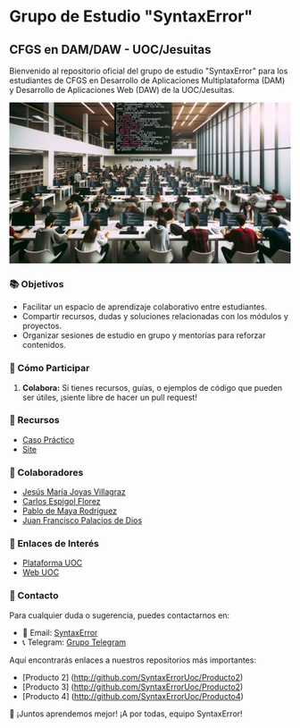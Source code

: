 # Grupo de Estudio "SyntaxError"
## CFGS en DAM/DAW - UOC/Jesuitas

Bienvenido al repositorio oficial del grupo de estudio "SyntaxError" para los estudiantes de CFGS en Desarrollo de Aplicaciones Multiplataforma (DAM) y Desarrollo de Aplicaciones Web (DAW) de la UOC/Jesuitas.

![Banner de SyntaxError](https://github.com/SyntaxErrorUoc/SyntaxErrorUoc/blob/b42a85baa3aa99f288df508867b33553ff68546f/Banner_SyntaxError.png)

### 📚 Objetivos

- Facilitar un espacio de aprendizaje colaborativo entre estudiantes.
- Compartir recursos, dudas y soluciones relacionadas con los módulos y proyectos.
- Organizar sesiones de estudio en grupo y mentorías para reforzar contenidos.

### 📌 Cómo Participar

1. **Colabora:** Si tienes recursos, guías, o ejemplos de código que pueden ser útiles, ¡siente libre de hacer un pull request!

### 🧰 Recursos

- [Caso Práctico](https://github.com/SyntaxErrorUoc/SyntaxErrorUoc/blob/6469f0b7fec6707b1e1e3e9df0d306ee295d7866/Caso%20practico.pdf)
- [Site](https://sites.google.com/uoc.edu/syntaxerrorbdpoo/home)

### 🤝 Colaboradores

- [Jesús María Joyas Villagraz](https://githup.com/ChusUOC)
- [Carlos Espigol Florez](https://githup.com/CarlosEF2023)
- [Pablo de Maya Rodríguez](https://githup.com/pablodmaya)
- [Juan Francisco Palacios de Dios](https://github.com/jpalaciosdedUOC)

### 🔗 Enlaces de Interés

- [Plataforma UOC](https://id-provider.uoc.edu/idp/profile/SAML2/POST/SSO?execution=e1s1&lang=es)
- [Web UOC](https://www.uoc.edu/es/estudios?utm_medium=cpc&utm_source=googlebrand&utm_campaign=cap_nd_es&utm_term=universitat%20oberta%20de%20catalunya&esl-k=google-ads|ng|c550208971374|mb|kuniversitat%20oberta%20de%20catalunya|p|t|dc|a125652326159|g14401071739&gclid=CjwKCAjwysipBhBXEiwApJOcu9hMbPxNatT_68cyp84mmmLRHFxyuL7jztrbbfPsHO69s0FRfvSgChoCLnQQAvD_BwE)

### 📣 Contacto

Para cualquier duda o sugerencia, puedes contactarnos en:
- 📧 Email: [SyntaxError](mailto:jpalaciosded@uoc.edu)
- 📞 Telegram: [Grupo Telegram](https://t.me/+jSFB1CZ3XiQ0MDVk)

Aquí encontrarás enlaces a nuestros repositorios más importantes:

- [Producto 2]  (http://github.com/SyntaxErrorUoc/Producto2)
- [Producto 3]  (http://github.com/SyntaxErrorUoc/Producto2)
- [Producto 4]  (http://github.com/SyntaxErrorUoc/Producto4)

🚀 ¡Juntos aprendemos mejor! ¡A por todas, equipo SyntaxError!
